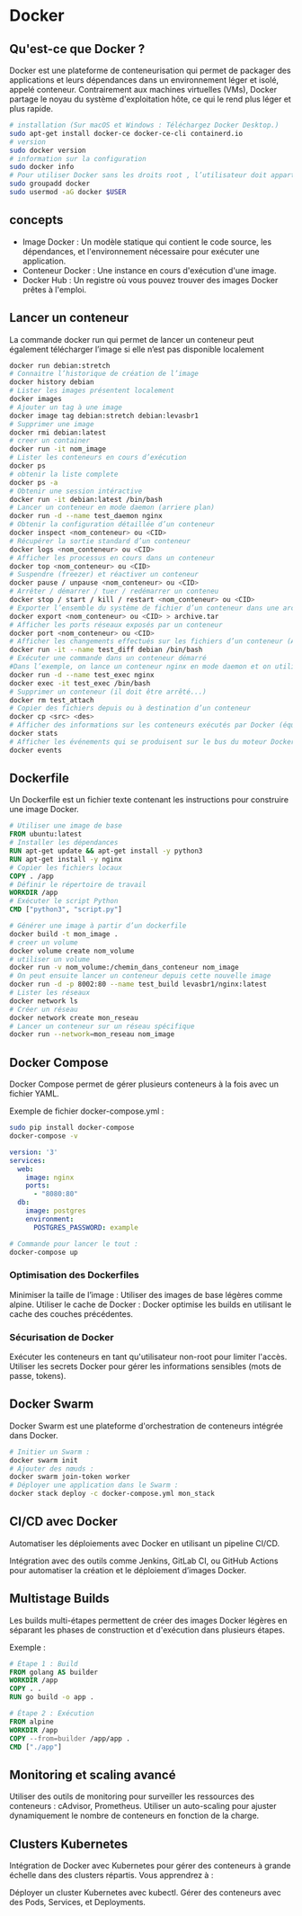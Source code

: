 # Docker

## Qu'est-ce que Docker ?

Docker est une plateforme de conteneurisation qui permet de packager des applications et leurs dépendances dans un environnement léger et isolé, appelé conteneur. Contrairement aux machines virtuelles (VMs), Docker partage le noyau du système d'exploitation hôte, ce qui le rend plus léger et plus rapide.

```bash
# installation (Sur macOS et Windows : Téléchargez Docker Desktop.)
sudo apt-get install docker-ce docker-ce-cli containerd.io
# version
sudo docker version
# information sur la configuration
sudo docker info
# Pour utiliser Docker sans les droits root , l’utilisateur doit appartenir appartenir au groupe docker
sudo groupadd docker
sudo usermod -aG docker $USER

```

## concepts

- Image Docker : Un modèle statique qui contient le code source, les dépendances, et l'environnement nécessaire pour exécuter une application.
- Conteneur Docker : Une instance en cours d'exécution d'une image.
- Docker Hub : Un registre où vous pouvez trouver des images Docker prêtes à l'emploi.

## Lancer un conteneur

La commande docker run qui permet de lancer un conteneur peut également télécharger l’image si elle n’est pas disponible localement

```bash
docker run debian:stretch
# Connaitre l’historique de création de l’image 
docker history debian
# Lister les images présentent localement
docker images
# Ajouter un tag à une image 
docker image tag debian:stretch debian:levasbr1
# Supprimer une image
docker rmi debian:latest
# creer un container
docker run -it nom_image
# Lister les conteneurs en cours d’exécution
docker ps
# obtenir la liste complete
docker ps -a
# Obtenir une session intéractive 
docker run -it debian:latest /bin/bash
# Lancer un conteneur en mode daemon (arriere plan)
docker run -d --name test_daemon nginx
# Obtenir la configuration détaillée d’un conteneur
docker inspect <nom_conteneur> ou <CID>
# Récupérer la sortie standard d’un conteneur
docker logs <nom_conteneur> ou <CID>
# Afficher les processus en cours dans un conteneur
docker top <nom_conteneur> ou <CID>
# Suspendre (freezer) et réactiver un conteneur
docker pause / unpause <nom_conteneur> ou <CID>
# Arrêter / démarrer / tuer / redémarrer un conteneu
docker stop / start / kill / restart <nom_conteneur> ou <CID>
# Exporter l’ensemble du système de fichier d’un conteneur dans une archive TAR
docker export <nom_conteneur> ou <CID> > archive.tar
# Afficher les ports réseaux exposés par un conteneur
docker port <nom_conteneur> ou <CID>
# Afficher les changements effectués sur les fichiers d’un conteneur (A=Ajout, D=Delete, C=Modif )
docker run -it --name test_diff debian /bin/bash
# Exécuter une commande dans un conteneur démarré
#Dans l’exemple, on lance un conteneur nginx en mode daemon et on utilise la commande docker exec pour s’y connecter
docker run -d --name test_exec nginx
docker exec -it test_exec /bin/bash
# Supprimer un conteneur (il doit être arrêté...)
docker rm test_attach
# Copier des fichiers depuis ou à destination d’un conteneur
docker cp <src> <des>
# Afficher des informations sur les conteneurs exécutés par Docker (équivalent à un top sous Linux)
docker stats
# Afficher les événements qui se produisent sur le bus du moteur Docker (équivalent à un tailf sur un fichier de log)
docker events
```

## Dockerfile

Un Dockerfile est un fichier texte contenant les instructions pour construire une image Docker.

```Dockerfile
# Utiliser une image de base
FROM ubuntu:latest
# Installer les dépendances
RUN apt-get update && apt-get install -y python3
RUN apt-get install -y nginx
# Copier les fichiers locaux
COPY . /app
# Définir le répertoire de travail
WORKDIR /app
# Exécuter le script Python
CMD ["python3", "script.py"]
```

```bash
# Générer une image à partir d’un dockerfile 
docker build -t mon_image .
# creer un volume
docker volume create nom_volume
# utiliser un volume
docker run -v nom_volume:/chemin_dans_conteneur nom_image
# On peut ensuite lancer un conteneur depuis cette nouvelle image
docker run -d -p 8002:80 --name test_build levasbr1/nginx:latest
# Lister les réseaux
docker network ls
# Créer un réseau
docker network create mon_reseau
# Lancer un conteneur sur un réseau spécifique
docker run --network=mon_reseau nom_image

```

## Docker Compose

Docker Compose permet de gérer plusieurs conteneurs à la fois avec un fichier YAML.

Exemple de fichier docker-compose.yml :

```bash
sudo pip install docker-compose
docker-compose -v
```

```yaml
version: '3'
services:
  web:
    image: nginx
    ports:
      - "8080:80"
  db:
    image: postgres
    environment:
      POSTGRES_PASSWORD: example
```

```bash
# Commande pour lancer le tout :
docker-compose up
```

### Optimisation des Dockerfiles

Minimiser la taille de l’image : Utiliser des images de base légères comme alpine.
Utiliser le cache de Docker : Docker optimise les builds en utilisant le cache des couches précédentes.

### Sécurisation de Docker

Exécuter les conteneurs en tant qu'utilisateur non-root pour limiter l'accès.
Utiliser les secrets Docker pour gérer les informations sensibles (mots de passe, tokens).

## Docker Swarm

Docker Swarm est une plateforme d'orchestration de conteneurs intégrée dans Docker.

```bash
# Initier un Swarm : 
docker swarm init
# Ajouter des nœuds : 
docker swarm join-token worker
# Déployer une application dans le Swarm : 
docker stack deploy -c docker-compose.yml mon_stack
```

## CI/CD avec Docker

Automatiser les déploiements avec Docker en utilisant un pipeline CI/CD.

Intégration avec des outils comme Jenkins, GitLab CI, ou GitHub Actions pour automatiser la création et le déploiement d’images Docker.

## Multistage Builds

Les builds multi-étapes permettent de créer des images Docker légères en séparant les phases de construction et d'exécution dans plusieurs étapes.

Exemple :

```Dockerfile
# Étape 1 : Build
FROM golang AS builder
WORKDIR /app
COPY . .
RUN go build -o app .

# Étape 2 : Exécution
FROM alpine
WORKDIR /app
COPY --from=builder /app/app .
CMD ["./app"]
```

## Monitoring et scaling avancé

Utiliser des outils de monitoring pour surveiller les ressources des conteneurs : cAdvisor, Prometheus.
Utiliser un auto-scaling pour ajuster dynamiquement le nombre de conteneurs en fonction de la charge.

## Clusters Kubernetes

Intégration de Docker avec Kubernetes pour gérer des conteneurs à grande échelle dans des clusters répartis. Vous apprendrez à :

Déployer un cluster Kubernetes avec kubectl.
Gérer des conteneurs avec des Pods, Services, et Deployments.
